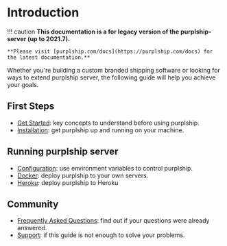 # Introduction

!!! caution
    **This documentation is a for legacy version of the purplship-server (up to 2021.7).**

    **Please visit [purplship.com/docs](https://purplship.com/docs) for the latest documentation.**

Whether you're building a custom branded shipping software or looking for ways to extend purplship server,
the following guide will help you achieve your goals.


## First Steps

- [Get Started](/developer-guides/architecture): key concepts to understand before using purplship.
- [Installation](/developer-guides/installing): get purplship up and running on your machine.


## Running purplship server

- [Configuration](/developer-guides/configuration): use environment variables to control purplship.
- [Docker](/developer-guides/docker): deploy purplship to your own servers.
- [Heroku](/developer-guides/heroku): deploy purplship to Heroku


## Community

- [Frequently Asked Questions](/developer-guides/FAQ): find out if your questions were already answered.
- [Support](/developer-guides/support/): if this guide is not enough to solve your problems.

